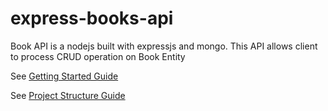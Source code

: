 # express-books-api

Book API is a nodejs built with expressjs and mongo. This API allows client to process CRUD operation on Book Entity

See [Getting Started Guide](./docs/getting-started.md)

See [Project Structure Guide](./docs/structure.md)
